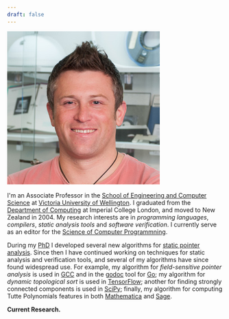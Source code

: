 ```yaml
---
draft: false
---
```

![](images/DavidPearce2.jpg#floatright)

I'm an Associate Professor in the [School of Engineering and Computer Science](https://www.wgtn.ac.nz/ecs) at [Victoria University of Wellington](https://www.wgtn.ac.nz).  I graduated from the [Department of Computing](https://www.imperial.ac.uk/computing) at Imperial College London, and moved to New Zealand in 2004.  My research interests are in *programming languages*, *compilers*, *static analysis tools* and *software verification*.  I currently serve as an editor for the [Science of Computer Programmning](https://www.journals.elsevier.com/science-of-computer-programming).

During my [PhD](publications/Pearce05_PhD.pdf) I developed several new algorithms for [static pointer analysis](https://en.wikipedia.org/wiki/Pointer_analysis).  Since then I have continued working on techniques for static analysis and verification tools, and several of my algorithms have since found widespread use.  For example, my algorithm for *field-sensitive pointer analysis* is used in [GCC](https://github.com/gcc-mirror/gcc/blob/master/gcc/tree-ssa-structalias.c) and in the [godoc](https://github.com/golang/tools/blob/master/go/pointer/doc.go) tool for [Go](https://golang.org); my algorithm for *dynamic topological sort* is used in [TensorFlow](https://github.com/tensorflow/tensorflow/blob/master/tensorflow/compiler/jit/graphcycles/graphcycles.cc); another for finding strongly connected components is used in [SciPy](https://docs.scipy.org/doc/scipy/reference/generated/scipy.sparse.csgraph.connected_components.html); finally, my algorithm for computing Tutte Polynomials features in both [Mathematica](https://mathworld.wolfram.com/TuttePolynomial.html) and [Sage](https://doc.sagemath.org/html/en/reference/graphs/sage/graphs/tutte_polynomial.html).

**Current Research.**